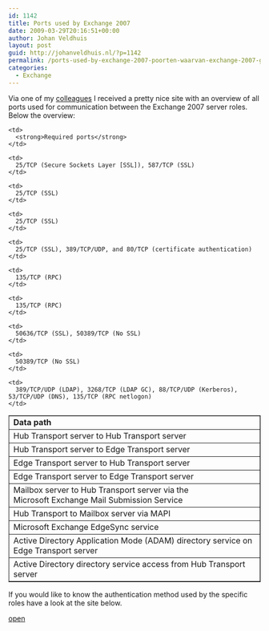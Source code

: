 ```yaml
---
id: 1142
title: Ports used by Exchange 2007
date: 2009-03-29T20:16:51+00:00
author: Johan Veldhuis
layout: post
guid: http://johanveldhuis.nl/?p=1142
permalink: /ports-used-by-exchange-2007-poorten-waarvan-exchange-2007-gebruik-maakt/
categories:
  - Exchange
---
```

Via one of my <a href="http://www.vdknaap.com" target="_blank">colleagues</a> I received a pretty nice site with an overview of all ports used for communication between the Exchange 2007 server roles. Below the overview:

<table border="1">
  <tr>
    <td>
      <strong>Data path</strong>
    </td>
    
    <td>
      <strong>Required ports</strong>
    </td>
  </tr>
  
  <tr>
    <td>
      Hub Transport server to Hub Transport server
    </td>
    
    <td>
      25/TCP (Secure Sockets Layer [SSL]), 587/TCP (SSL)
    </td>
  </tr>
  
  <tr>
    <td>
      Hub Transport server to Edge Transport server
    </td>
    
    <td>
      25/TCP (SSL)
    </td>
  </tr>
  
  <tr>
    <td>
      Edge Transport server to Hub Transport server
    </td>
    
    <td>
      25/TCP (SSL)
    </td>
  </tr>
  
  <tr>
    <td>
      Edge Transport server to Edge Transport server
    </td>
    
    <td>
      25/TCP (SSL), 389/TCP/UDP, and 80/TCP (certificate authentication)
    </td>
  </tr>
  
  <tr>
    <td>
      Mailbox server to Hub Transport server via the Microsoft Exchange Mail Submission Service
    </td>
    
    <td>
      135/TCP (RPC)
    </td>
  </tr>
  
  <tr>
    <td>
      Hub Transport to Mailbox server via MAPI
    </td>
    
    <td>
      135/TCP (RPC)
    </td>
  </tr>
  
  <tr>
    <td>
      Microsoft Exchange EdgeSync service
    </td>
    
    <td>
      50636/TCP (SSL), 50389/TCP (No SSL)
    </td>
  </tr>
  
  <tr>
    <td>
      Active Directory Application Mode (ADAM) directory service on Edge Transport server
    </td>
    
    <td>
      50389/TCP (No SSL)
    </td>
  </tr>
  
  <tr>
    <td>
      Active Directory directory service access from Hub Transport server
    </td>
    
    <td>
      389/TCP/UDP (LDAP), 3268/TCP (LDAP GC), 88/TCP/UDP (Kerberos), 53/TCP/UDP (DNS), 135/TCP (RPC netlogon)
    </td>
  </tr>
</table>

If you would like to know the authentication method used by the specific roles have a look at the site below.

<a href="http://technet.microsoft.com/en-us/library/bb691338.aspx" target="_blank">open</a>